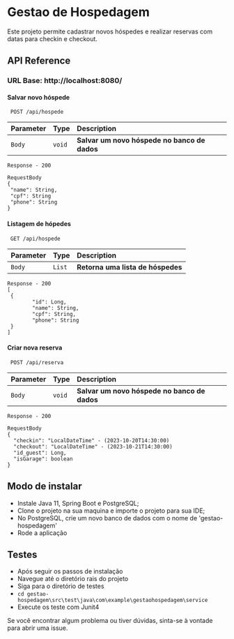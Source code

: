 # Gestao de Hospedagem
Este projeto permite cadastrar novos hóspedes e realizar reservas com datas para checkin e checkout.
 
## API Reference
### URL Base: http://localhost:8080/
#### Salvar novo hóspede
 
```http
 POST /api/hospede
```
 
| Parameter | Type | Description |
| :-------- | :------- | :------------------------- |
| `Body` | `void` | **Salvar um novo hóspede no banco de dados** |
 
```
Response - 200
```
```
RequestBody
{
 "name": String,
 "cpf": String
 "phone": String
}
```
 
#### Listagem de hópedes
 
```http
 GET /api/hospede
```
 
| Parameter | Type | Description |
| :-------- | :------- | :------------------------- |
| `Body` | `List` | **Retorna uma lista de hóspedes** |
 
```
Response - 200
[
 {
 		"id": Long,
		"name": String,
		"cpf": String,
		"phone": String
 }
]
```
 
#### Criar nova reserva
 
```http
 POST /api/reserva
```
 
| Parameter | Type | Description |
| :-------- | :------- | :------------------------- |
| `Body` | `void` | **Salvar um novo hóspede no banco de dados** |
 
```
Response - 200
```
```
RequestBody
{
  "checkin": "LocalDateTime" - (2023-10-20T14:30:00)
  "checkout": "LocalDateTime" - (2023-10-21T14:30:00)
  "id_guest": Long,
  "isGarage": boolean
}
```

## Modo de instalar
- Instale Java 11, Spring Boot e PostgreSQL;
- Clone o projeto na sua maquina e importe o projeto para sua IDE;
- No PostgreSQL, crie um novo banco de dados com o nome de 'gestao-hospedagem'
- Rode a aplicação

## Testes
- Após seguir os passos de instalação
- Navegue até o diretório rais do projeto
- Siga para o diretório de testes
- ```cd gestao-hospedagem\src\test\java\com\example\gestaohospedagem\service ```
- Execute os teste com Junit4

Se você encontrar algum problema ou tiver dúvidas, sinta-se à vontade para abrir uma issue.
